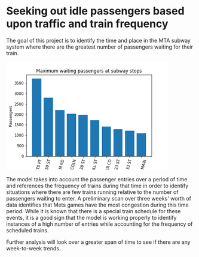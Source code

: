 # Seeking out idle passengers based upon traffic and train frequency

The goal of this project is to identify the time and place in the MTA subway system where there are the greatest number of passengers waiting for their train.

![Bar Graph](MVP.png)

The model takes into account the passenger entries over a period of time and references the frequency of trains during that time in order to identify situations where there are few trains running relative to the number of passengers waiting to enter. A preliminary scan over three weeks' worth of data identifies that Mets games have the most congestion during this time period. While it is known that there is a special train schedule for these events, it is a good sign that the model is working properly to identify instances of a high number of entries while accounting for the frequency of scheduled trains.

Further analysis will look over a greater span of time to see if there are any week-to-week trends.

